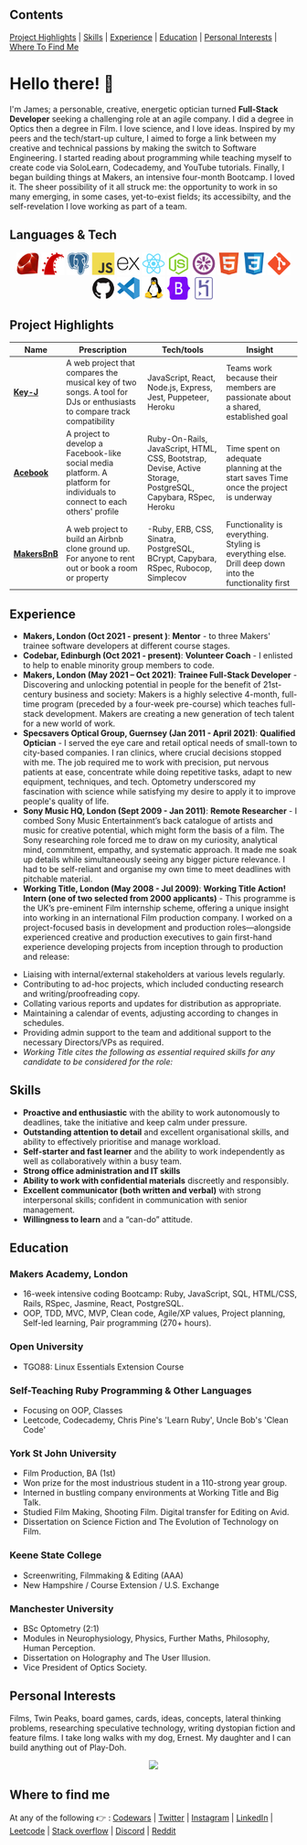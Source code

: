 ## Contents
[Project Highlights](#project-highlights) | [Skills](#skills) | [Experience](#experience) | [Education](#education) | [Personal Interests](#personal-interests) |  [Where To Find Me](#where-to-find-me) 
# Hello there! 👋
I'm James; a personable, creative, energetic optician turned **Full-Stack Developer** seeking a challenging role at an agile company. I did a degree in Optics then a degree in Film. I love science, and I love ideas. Inspired by my peers and the tech/start-up culture, I aimed to forge a link between my creative and technical passions by making the switch to Software Engineering. I started reading about programming while teaching myself to create code via SoloLearn, Codecademy, and YouTube tutorials. Finally, I began building things at Makers, an intensive four-month Bootcamp. I loved it. The sheer possibility of it all struck me: the opportunity to work in so many emerging, in some cases, yet-to-exist fields; its accessibilty, and the self-revelation I love working as part of a team.
## Languages & Tech
<p align="center">
<img src="https://raw.githubusercontent.com/devicons/devicon/master/icons/ruby/ruby-original.svg" alt="ruby" width="40" height="40"/> <img src="https://raw.githubusercontent.com/devicons/devicon/master/icons/rails/rails-plain.svg" alt="rails" width="40" height="40"/> <img src="https://raw.githubusercontent.com/devicons/devicon/master/icons/postgresql/postgresql-plain.svg" alt="postgresql" width="40" height="40"/> <img src="https://raw.githubusercontent.com/devicons/devicon/master/icons/javascript/javascript-original.svg" alt="javascript" width="40" height="40"/> <img src="https://raw.githubusercontent.com/devicons/devicon/master/icons/express/express-original.svg" alt="express" width="40" height="40"/> <img src="https://raw.githubusercontent.com/devicons/devicon/master/icons/react/react-original.svg" alt="react" width="40" height="40"/> <img src="https://raw.githubusercontent.com/devicons/devicon/master/icons/nodejs/nodejs-original.svg" alt="nodejs" width="40" height="40"/> <img src="https://raw.githubusercontent.com/devicons/devicon/master/icons/jasmine/jasmine-plain.svg" alt="jasmine" width="40" height="40"/> <img src="https://raw.githubusercontent.com/devicons/devicon/master/icons/html5/html5-original.svg" alt="html5" width="40" height="40"/> <img src="https://raw.githubusercontent.com/devicons/devicon/master/icons/css3/css3-original.svg" alt="css3" width="40" height="40"/> <img src="https://raw.githubusercontent.com/devicons/devicon/master/icons/git/git-original.svg" alt="git" width="40" height="40"/> <img src="https://raw.githubusercontent.com/devicons/devicon/master/icons/github/github-original.svg" alt="github" width="40" height="40"/> <img src="https://raw.githubusercontent.com/devicons/devicon/master/icons/vscode/vscode-original.svg" alt="vscode" width="40" height="40"/> <img src="https://raw.githubusercontent.com/devicons/devicon/master/icons/linux/linux-original.svg" alt="linux" width="40" height="40"/> <img src="https://raw.githubusercontent.com/devicons/devicon/master/icons/bootstrap/bootstrap-original.svg" alt="bootstrap" width="40" height="40"/> <img src="https://raw.githubusercontent.com/devicons/devicon/master/icons/heroku/heroku-original.svg" alt="heroku" width="40" height="40"/>
</p>

## Project Highlights
| Name                         | Prescription       | Tech/tools        |  Insight  |
| ---------------------------- | ----------------- | ----------------- | ------------------------- |
| **[Key-J](https://github.com/jec1100/key-j)**| A web project that compares the musical key of two songs. A tool for DJs or enthusiasts to compare track compatibility  | JavaScript, React, Node.js, Express, Jest, Puppeteer, Heroku| Teams work because their members are passionate about a shared, established goal |
| **[Acebook](https://github.com/JEC1100/acebook-danger-noodles)**| A project to develop a Facebook-like social media platform. A platform for individuals to connect to each others' profile | Ruby-On-Rails, JavaScript, HTML, CSS, Bootstrap, Devise, Active Storage, PostgreSQL, Capybara, RSpec, Heroku | Time spent on adequate planning at the start saves Time once the project is underway |
| **[MakersBnB](https://github.com/JEC1100/makers-bnb)**| A web project to build an Airbnb clone ground up. For anyone to rent out or book a room or property | -Ruby, ERB, CSS, Sinatra, PostgreSQL, BCrypt, Capybara, RSpec, Rubocop, Simplecov| Functionality is everything. Styling is everything else. Drill deep down into the functionality first |
## Experience
- **Makers, London (Oct 2021 - present )**: **Mentor** - to three Makers' trainee software developers at different course stages.
- **Codebar, Edinburgh (Oct 2021 - present)**: **Volunteer Coach** - I enlisted to help to enable minority group members to code.
- **Makers, London (May 2021 – Oct 2021)**:
**Trainee Full-Stack Developer** - Discovering and unlocking potential in people for the benefit of 21st-century business and society: Makers is a highly selective 4-month, full-time program (preceded by a four-week pre-course) which teaches full-stack development. Makers are creating a new generation of tech talent for a new world of work.
- **Specsavers Optical Group, Guernsey (Jan 2011 - April 2021)**:
**Qualified Optician** - I served the eye care and retail optical needs of small-town to city-based companies. I ran clinics, where crucial decisions stopped with me. The job required me to work with precision, put nervous patients at ease, concentrate while doing repetitive tasks, adapt to new equipment, techniques, and tech. Optometry underscored my fascination with science while satisfying my desire to apply it to improve people's quality of life.
- **Sony Music HQ, London (Sept 2009 - Jan 2011)**:
**Remote Researcher** - I combed Sony Music Entertainment’s back catalogue of artists and music for creative potential, which might form the basis of a film. The Sony researching role forced me to draw on my curiosity,  analytical mind, commitment, empathy, and systematic approach. It made me soak up details while simultaneously seeing any bigger picture relevance. I had to be self-reliant and organise my own time to meet deadlines with pitchable material.
- **Working Title, London (May 2008 - Jul 2009)**:
**Working Title Action! Intern (one of two selected from 2000 applicants)** - This programme is the UK’s pre-eminent Film internship scheme, offering a unique insight into working in an international Film production company. I worked on a project-focused basis in development and production roles—alongside experienced creative and production executives to gain first-hand experience developing projects from inception through to production and release:
* Liaising with internal/external stakeholders at various levels regularly.
* Contributing to ad-hoc projects, which included conducting research and writing/proofreading copy.
* Collating various reports and updates for distribution as appropriate.
* Maintaining a calendar of events, adjusting according to changes in schedules.
* Providing admin support to the team and additional support to the necessary Directors/VPs as required.
* _Working Title cites the following as essential required skills for any candidate to be considered for the role:_  

## Skills
- **Proactive and enthusiastic** with the ability to work autonomously to deadlines, take the initiative and keep calm under pressure.
- **Outstanding attention to detail** and excellent organisational skills, and ability to effectively prioritise and manage workload.
- **Self-starter and fast learner** and the ability to work independently as well as collaboratively within a busy team.
- **Strong office administration and IT skills** 
- **Ability to work with confidential materials** discreetly and responsibly.
- **Excellent communicator (both written and verbal)** with strong interpersonal skills; confident in communication with senior management.
- **Willingness to learn** and a “can-do” attitude.

## Education
### Makers Academy, London
* 16-week intensive coding Bootcamp: Ruby, JavaScript, SQL, HTML/CSS, Rails, RSpec, Jasmine, React, PostgreSQL.
* OOP, TDD, MVC, MVP, Clean code, Agile/XP values, Project planning, Self-led learning, Pair programming (270+ hours).

### Open University
* TGO88: Linux Essentials Extension Course

### Self-Teaching Ruby Programming & Other Languages
* Focusing on OOP, Classes
* Leetcode, Codecademy, Chris Pine's 'Learn Ruby', Uncle Bob's 'Clean Code'

### York St John University
* Film Production, BA (1st)
* Won prize for the most industrious student in a 110-strong year group.
* Interned in bustling company environments at Working Title and Big Talk.
* Studied Film Making, Shooting Film. Digital transfer for Editing on Avid.
* Dissertation on Science Fiction and The Evolution of Technology on Film.

### Keene State College
* Screenwriting, Filmmaking & Editing (AAA)
* New Hampshire / Course Extension / U.S. Exchange

### Manchester University
* BSc Optometry (2:1)
* Modules in Neurophysiology, Physics, Further Maths, Philosophy, Human Perception. 
* Dissertation on Holography and The User Illusion.
* Vice President of Optics Society.

 ## Personal Interests
Films, Twin Peaks, board games, cards, ideas, concepts, lateral thinking problems, researching speculative technology, writing dystopian fiction and feature films. I take long walks with my dog, Ernest. My daughter and I can build anything out of Play-Doh.
<!-- retro visitor counter -->
<p align="center"> 
  <img src="https://profile-counter.glitch.me/jec1100/count.svg" />
</p>

## Where to find me
At any of the following :point_right: :
[Codewars]( https://www.codewars.com/users/JamesCondon) | [Twitter]( https://twitter.com/JamesEdwardCon4) | [Instagram]( https://www.instagram.com/jc_pixels/) | [LinkedIn]( https://uk.linkedin.com/in/jacondon) | [Leetcode]( https://leetcode.com/jamescondon/) | [Stack overflow]( https://stackoverflow.com/users/16691374/james-condon) | [Discord]( https://discordapp.com/users/5228/) | [Reddit]( https://www.reddit.com/user/QuickEffect211)
